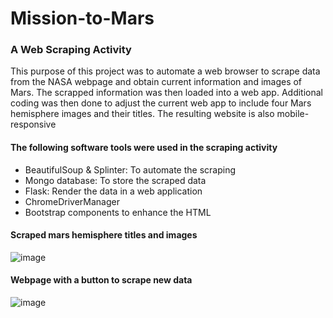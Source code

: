 # Mission-to-Mars
### A Web Scraping Activity

This purpose of this project was to  automate a web browser to scrape data from the NASA webpage and obtain current information and images of Mars. The scrapped information was then loaded into a web app. Additional coding was then done to adjust the current web app to include four Mars hemisphere images and their titles.  The resulting website is also mobile-responsive

#### The following software tools were used in the scraping activity
- BeautifulSoup  & Splinter: To automate the scraping 
- Mongo database: To store the scraped data
- Flask: Render the data in a web application
- ChromeDriverManager
- Bootstrap components to enhance the HTML 

#### Scraped mars hemisphere titles and images




![image](https://user-images.githubusercontent.com/90416094/146657517-b90b6fb2-35ab-4c90-8108-79fcb66820ce.png)





#### Webpage with a button to scrape new data
![image](https://user-images.githubusercontent.com/90416094/146657541-6d2d9a71-1e4a-49e9-ad01-6657a457b312.png)
